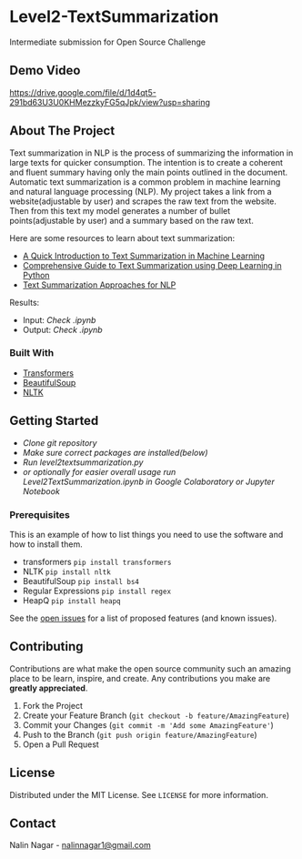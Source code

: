 # Level2-TextSummarization
Intermediate submission for Open Source Challenge

## Demo Video

https://drive.google.com/file/d/1d4qt5-291bd63U3U0KHMezzkyFG5qJpk/view?usp=sharing

<!-- ABOUT THE PROJECT -->
## About The Project

Text summarization in NLP is the process of summarizing the information in large texts for quicker consumption. The intention is to create a coherent and fluent summary having only the main points outlined in the document. Automatic text summarization is a common problem in machine learning and natural language processing (NLP). My project takes a link from a website(adjustable by user) and scrapes the raw text from the website. Then from this text my model generates a number of bullet points(adjustable by user) and a summary based on the raw text.  

Here are some resources to learn about text summarization:

* [A Quick Introduction to Text Summarization in Machine Learning](https://towardsdatascience.com/a-quick-introduction-to-text-summarization-in-machine-learning-3d27ccf18a9f)
* [Comprehensive Guide to Text Summarization using Deep Learning in Python](https://www.analyticsvidhya.com/blog/2019/06/comprehensive-guide-text-summarization-using-deep-learning-python/)
* [Text Summarization Approaches for NLP](https://www.machinelearningplus.com/nlp/text-summarization-approaches-nlp-example/)
 

Results: 
* Input: *Check .ipynb*
* Output: *Check .ipynb*

### Built With

* [Transformers](https://huggingface.co)
* [BeautifulSoup](https://www.crummy.com/software/BeautifulSoup/bs4/doc/)
* [NLTK](https://www.nltk.org)


<!-- GETTING STARTED -->
## Getting Started

* *Clone git repository*
* *Make sure correct packages are installed(below)*
* *Run level2textsummarization.py*
* *or optionally for easier overall usage run Level2TextSummarization.ipynb in Google Colaboratory or Jupyter Notebook*

### Prerequisites

This is an example of how to list things you need to use the software and how to install them.
* transformers
  ```pip install transformers```
* NLTK
  ```pip install nltk```
* BeautifulSoup
  ```pip install bs4```
* Regular Expressions
  ```pip install regex```
* HeapQ
  ```pip install heapq```


See the [open issues](https://github.com/NNDEV1/Level2-TextSummarization/issues) for a list of proposed features (and known issues).



<!-- CONTRIBUTING -->
## Contributing

Contributions are what make the open source community such an amazing place to be learn, inspire, and create. Any contributions you make are **greatly appreciated**.

1. Fork the Project
2. Create your Feature Branch (`git checkout -b feature/AmazingFeature`)
3. Commit your Changes (`git commit -m 'Add some AmazingFeature'`)
4. Push to the Branch (`git push origin feature/AmazingFeature`)
5. Open a Pull Request



<!-- LICENSE -->
## License

Distributed under the MIT License. See `LICENSE` for more information.



<!-- CONTACT -->
## Contact

Nalin Nagar - nalinnagar1@gmail.com




